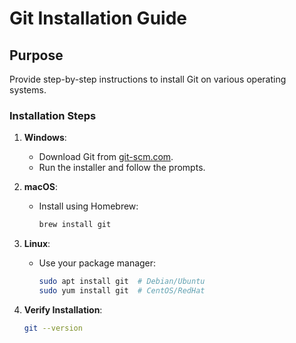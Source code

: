 # Git Installation Guide

## Purpose
Provide step-by-step instructions to install Git on various operating systems.

### Installation Steps
1. **Windows**:
   - Download Git from [git-scm.com](https://git-scm.com).
   - Run the installer and follow the prompts.

2. **macOS**:
   - Install using Homebrew:
     ```bash
     brew install git
     ```

3. **Linux**:
   - Use your package manager:
     ```bash
     sudo apt install git  # Debian/Ubuntu
     sudo yum install git  # CentOS/RedHat
     ```

4. **Verify Installation**:
   ```bash
   git --version
   ```

